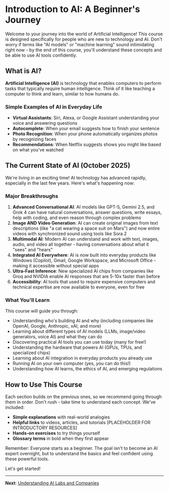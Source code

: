 # Introduction to AI: A Beginner's Journey

Welcome to your journey into the world of Artificial Intelligence! This course is designed specifically for people who are new to technology and AI. Don't worry if terms like "AI models" or "machine learning" sound intimidating right now - by the end of this course, you'll understand these concepts and be able to use AI tools confidently.

## What is AI?

**Artificial Intelligence (AI)** is technology that enables computers to perform tasks that typically require human intelligence. Think of it like teaching a computer to think and learn, similar to how humans do.

### Simple Examples of AI in Everyday Life

- **Virtual Assistants**: Siri, Alexa, or Google Assistant understanding your voice and answering questions
- **Autocomplete**: When your email suggests how to finish your sentence
- **Photo Recognition**: When your phone automatically organizes photos by recognizing faces
- **Recommendations**: When Netflix suggests shows you might like based on what you've watched

## The Current State of AI (October 2025)

We're living in an exciting time! AI technology has advanced rapidly, especially in the last few years. Here's what's happening now:

### Major Breakthroughs

1. **Advanced Conversational AI**: AI models like GPT-5, Gemini 2.5, and Grok 4 can have natural conversations, answer questions, write essays, help with coding, and even reason through complex problems
2. **Image AND Video Generation**: AI can create original images from text descriptions (like "a cat wearing a space suit on Mars") and now entire videos with synchronized sound using tools like Sora 2
3. **Multimodal AI**: Modern AI can understand and work with text, images, audio, and video all together - having conversations about what it "sees" and "hears"
4. **Integrated AI Everywhere**: AI is now built into everyday products like Windows (Copilot), Gmail, Google Workspace, and Microsoft Office - making it accessible without special apps
5. **Ultra-Fast Inference**: New specialized AI chips from companies like Groq and NVIDIA enable AI responses that are 5-10x faster than before
6. **Accessibility**: AI tools that used to require expensive computers and technical expertise are now available to everyone, even for free

### What You'll Learn

This course will guide you through:

- Understanding who's building AI and why (including companies like OpenAI, Google, Anthropic, xAI, and more)
- Learning about different types of AI models (LLMs, image/video generators, voice AI) and what they can do
- Discovering practical AI tools you can use today (many for free!)
- Understanding the hardware that powers AI (GPUs, TPUs, and specialized chips)
- Learning about AI integration in everyday products you already use
- Running AI on your own computer (yes, you can do this!)
- Understanding how AI learns, the ethics of AI, and emerging regulations

## How to Use This Course

Each section builds on the previous ones, so we recommend going through them in order. Don't rush - take time to understand each concept. We've included:

- **Simple explanations** with real-world analogies
- **Helpful links** to videos, articles, and tutorials [PLACEHOLDER FOR INTRODUCTORY RESOURCES]
- **Hands-on exercises** to try things yourself
- **Glossary terms** in bold when they first appear

Remember: Everyone starts as a beginner. The goal isn't to become an AI expert overnight, but to understand the basics and feel confident using these powerful tools.

Let's get started!

---

**Next**: [Understanding AI Labs and Companies](./01-ai-labs-and-companies.md)
